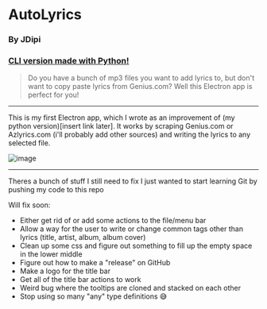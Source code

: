 # AutoLyrics

### By JDipi

### [CLI version made with Python!](https://github.com/JDipi/AutoLyrics-python)

> Do you have a bunch of mp3 files you want to add lyrics to, but don't want to copy paste lyrics from Genius.com? Well this Electron app is perfect for you!

___
This is my first Electron app, which I wrote as an improvement of (my python version)[insert link later]. It works by scraping Genius.com or Azlyrics.com (i'll probably add other sources) and writing the lyrics to any selected file.


![image](https://user-images.githubusercontent.com/48573618/202002595-3aa69cfb-fea8-4387-bdc5-a679c66a0ffa.png)


___
Theres a bunch of stuff I still need to fix I just wanted to start learning Git by pushing my code to this repo

Will fix soon:
- Either get rid of or add some actions to the file/menu bar
- Allow a way for the user to write or change common tags other than lyrics (title, artist, album, album cover)
- Clean up some css and figure out something to fill up the empty space in the lower middle
- Figure out how to make a "release" on GitHub
- Make a logo for the title bar
- Get all of the title bar actions to work
- Weird bug where the tooltips are cloned and stacked on each other
- Stop using so many "any" type definitions 😅
